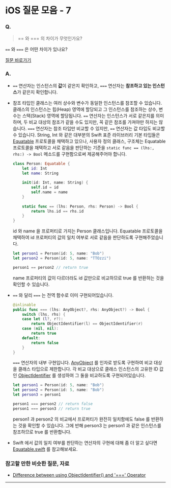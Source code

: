 # iOS 질문 모음 - 7

### Q.

> == 와 === 의 차이가 무엇인가요?

`==` 와 `===` 은 어떤 차이가 있나요?

[질문 바로가기](https://stackoverflow.com/questions/24002819/difference-between-and)

### A.

* `==` 연산자는 인스턴스의 **값**이 같은지 확인하고, `===` 연산자는 **참조하고 있는 인스턴스**가 같은지 확인합니다.

* 참조 타입인 클래스는 여러 상수와 변수가 동일한 인스턴스를 참조할 수 있습니다. 클래스의 인스턴스는 힙(Heap) 영역에 할당되고 그 인스턴스를 참조하는 상수, 변수는 스택(Stack) 영역에 할당됩니다. `==` 연산자는 인스턴스가 서로 같은지를 의미하며, 두 비교 대상의 참조가 같을 수도 있지만, 꼭 같은 참조를 가져야만 하지는 않습니다. `===` 연산자는 참조 타입만 비교할 수 있지만, `==` 연산자는 값 타입도 비교할 수 있습니다. String, Int 와 같은 대부분의 Swift 표준 라이브러리 기본 타입들은 [Equatable](https://developer.apple.com/documentation/swift/equatable) 프로토콜을 채택하고 있으나, 사용자 정의 클래스, 구조체는 Equatable 프로토콜을 채택하고 서로 같음을 판단하는 기준을 `static func == (lhs:, rhs:) -> Bool` 메소드를 구현함으로써 제공해주어야 합니다.

  ```swift
  class Person: Equatable {
      let id: Int
      let name: String
      
      init(id: Int, name: String) {
          self.id = id
          self.name = name
      }
      
      static func == (lhs: Person, rhs: Person) -> Bool {
          return lhs.id == rhs.id
      }
  }
  ```

  id 와 name 을 프로퍼티로 가지는 Person 클래스입니다. Equatable 프로토콜을 채택하여 id 프로퍼티의 값의 일치 여부로 서로 같음을 판단하도록 구현해주었습니다.

  ```swift
  let person1 = Person(id: 5, name: "Bob")
  let person2 = Person(id: 5, name: "TTOzzi")
  
  person1 == person2 // return true
  ```

  name 프로퍼티의 값이 다르더라도 id 값만으로 비교하므로 true 를 반환하는 것을 확인할 수 있습니다.

* `==` 와 달리 `===` 는 전역 함수로 이미 구현되어있습니다. 

  ```swift
  @inlinable
  public func === (lhs: AnyObject?, rhs: AnyObject?) -> Bool {
      switch (lhs, rhs) {
      case let (l?, r?):
          return ObjectIdentifier(l) == ObjectIdentifier(r)
      case (nil, nil):
          return true
      default:
          return false
      }
  }
  ```

   `===` 연산자의 내부 구현입니다. [AnyObject](https://developer.apple.com/documentation/swift/anyobject) 를 인자로 받도록 구현하여 비교 대상을 클래스 타입으로 제한합니다. 각 비교 대상으로 클래스 인스턴스의 고유한 ID 값인 [ObjectIdentifier](https://developer.apple.com/documentation/swift/objectidentifier) 를 생성하여 그 둘을 비교하도록 구현되어있습니다.

  ```swift
  let person1 = Person(id: 5, name: "Bob")
  let person2 = Person(id: 5, name: "Bob")
  let person3 = person1
  
  person1 === person2 // return false
  person1 === person3 // return true
  ```

  person1 과 person2 의 비교에서 프로퍼티가 완전히 일치함에도 false 를 반환하는 것을 확인할 수 있습니다. 그에 반해 person3 는 person1 과 같은 인스턴스를 참조하므로 true 를 반환합니다.

* Swift 에서 값의 일치 여부를 판단하는 연산자의 구현에 대해 좀 더 알고 싶다면 [Equatable.swift](https://github.com/apple/swift/blob/master/stdlib/public/core/Equatable.swift) 를 참고해보세요.

### 참고할 만한 비슷한 질문, 자료

* [Difference between using ObjectIdentifier() and '===' Operator](https://stackoverflow.com/questions/39587027/difference-between-using-objectidentifier-and-operator)

-----


